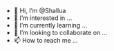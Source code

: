 - 👋 Hi, I’m @Shallua
- 👀 I’m interested in ...
- 🌱 I’m currently learning ...
- 💞️ I’m looking to collaborate on ...
- 📫 How to reach me ...

<!---
Shallua/Shallua is a ✨ special ✨ repository because its `README.md` (this file) appears on your GitHub profile.
You can click the Preview link to take a look at your changes.
--->


